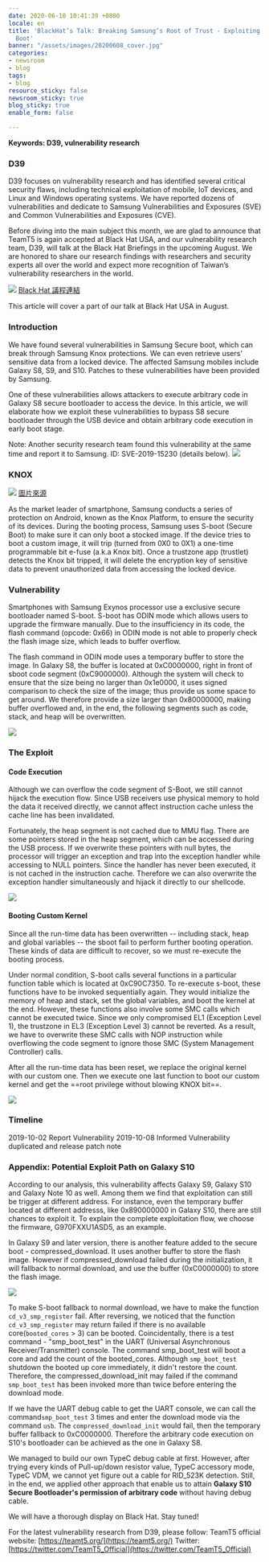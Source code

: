 ```yaml
---
date: 2020-06-10 10:41:39 +0800
locale: en
title: 'BlackHat’s Talk: Breaking Samsung’s Root of Trust - Exploiting Samsung Secure
  Boot'
banner: "/assets/images/20200608_cover.jpg"
categories:
- newsroom
- blog
tags:
- blog
resource_sticky: false
newsroom_sticky: true
blog_sticky: true
enable_form: false

---
```

**Keywords: D39, vulnerability research**

### D39

D39 focuses on vulnerability research and has identified several critical security flaws, including technical exploitation of mobile, IoT devices, and Linux and Windows operating systems. We have reported dozens of vulnerabilities and dedicate to Samsung Vulnerabilities and Exposures (SVE) and Common Vulnerabilities and Exposures (CVE).

Before diving into the main subject this month, we are glad to announce that TeamT5 is again accepted at Black Hat USA, and our vulnerability research team, D39, will talk at the Black Hat Briefings in the upcoming August. We are honored to share our research findings with researchers and security experts all over the world and expect more recognition of Taiwan’s vulnerability researchers in the world.

![](/assets/images/d39_6-1.png)
[Black Hat 議程連結](https://www.blackhat.com/us-20/briefings/schedule/index.html#breaking-samsungs-root-of-trust-exploiting-samsung-s-secure-boot-20290)

This article will cover a part of our talk at Black Hat USA in August.

### Introduction

We have found several vulnerabilities in Samsung Secure boot, which can break through Samsung Knox protections. We can even retrieve users’ sensitive data from a locked device. The affected Samsung mobiles include Galaxy S8, S9, and S10. Patches to these vulnerabilities have been provided by Samsung.

One of these vulnerabilities allows attackers to execute arbitrary code in Galaxy S8 secure bootloader to access the device. In this article, we will elaborate how we exploit these vulnerabilities to bypass S8 secure bootloader through the USB device and obtain arbitrary code execution in early boot stage.

Note: Another security research team found this vulnerability at the same time and report it to Samsung.
ID: SVE-2019-15230 (details below).
![](/assets/images/sve-2019.png)

### KNOX

![](/assets/images/d39_6-2.png)
[圖片來源](https://docs.samsungknox.com/whitepapers/knox-platform/hardware-backed-root-of-trust.htm)

As the market leader of smartphone, Samsung conducts a series of protection on Android, known as the Knox Platform, to ensure the security of its devices. During the booting process, Samsung uses S-boot (Secure Boot) to make sure it can only boot a stocked image. If the device tries to boot a custom image, it will trip (turned from 0X0 to 0X1) a one-time programmable bit e-fuse (a.k.a Knox bit). Once a trustzone app (trustlet) detects the Knox bit tripped, it will delete the encryption key of sensitive data to prevent unauthorized data from accessing the locked device.

### Vulnerability

Smartphones with Samsung Exynos processor use a exclusive secure bootloader named S-boot. S-boot has ODIN mode which allows users to upgrade the firmware manually. Due to the insufficiency in its code, the flash command (opcode: 0x66) in ODIN mode is not able to properly check the flash image size, which leads to buffer overflow.

The flash command in ODIN mode uses a temporary buffer to store the image. In Galaxy S8, the buffer is located at 0xC0000000, right in front of sboot code segment (0xC9000000). Although the system will check to ensure that the size being no larger than 0x1e0000, it uses signed comparison to check the size of the image; thus provide us some space to get around. We therefore provide a size larger than 0x80000000, making buffer overflowed and, in the end, the following segments such as code, stack, and heap will be overwritten.

![](/assets/images/d39_6-3.png)

### The Exploit

#### Code Execution

Although we can overflow the code segment of S-Boot, we still cannot hijack the execution flow. Since USB receivers use physical memory to hold the data it received directly, we cannot affect instruction cache unless the cache line has been invalidated.

Fortunately, the heap segment is not cached due to MMU flag. There are some pointers stored in the heap segment, which can be accessed during the USB process. If we overwrite these pointers with null bytes, the processor will trigger an exception and trap into the exception handler while accessing to NULL pointers. Since the handler has never been executed, it is not cached in the instruction cache. Therefore we can also overwrite the exception handler simultaneously and hijack it directly to our shellcode.

![](/assets/images/d39_6-4.png)

#### Booting Custom Kernel

Since all the run-time data has been overwritten -- including stack, heap and global variables -- the sboot fail to perform further booting operation. These kinds of data are difficult to recover, so we must re-execute the booting process.

Under normal condition, S-boot calls several functions in a particular function table which is located at 0xC90C7350. To re-execute s-boot, these functions have to be invoked sequentially again. They would initialize the memory of heap and stack, set the global variables, and boot the kernel at the end. However, these functions also involve some SMC calls which cannot be executed twice. Since we only compromised EL1 (Exception Level 1), the trustzone in EL3 (Exception Level 3) cannot be reverted. As a result, we have to overwrite these SMC calls with NOP instruction while overflowing the code segment to ignore those SMC (System Management Controller) calls.

After all the run-time data has been reset, we replace the original kernel with our custom one. Then we execute one last function to boot our custom kernel and get the ==root privilege without blowing KNOX bit==.

![](/assets/images/d39_6-5.png)

### Timeline

2019-10-02 Report Vulnerability
2019-10-08 Informed Vulnerability duplicated and release patch note

### Appendix: Potential Exploit Path on Galaxy S10

According to our analysis, this vulnerability affects Galaxy S9, Galaxy S10 and Galaxy Note 10 as well. Among them we find that exploitation can still be trigger at different address. For instance, even the temporary buffer located at different addresss, like 0x890000000 in Galaxy S10, there are still chances to exploit it. To explain the complete exploitation flow, we choose the firmware, G970FXXU1ASD5, as an example.

In Galaxy S9 and later version, there is another feature added to the secure boot - compressed_download. It uses another buffer to store the flash image. However if compressed_download failed during the initialization, it will fallback to normal download, and use the buffer (0xC0000000) to store the flash image.

![](/assets/images/d39_6-6.png)

To make S-boot fallback to normal download, we have to make the function `cd_v3_smp_register` fail. After reversing, we noticed that the function `cd_v3_smp_register` may return failed if there is no available core(`booted_cores` > 3) can be booted. Coincidentally, there is a test command - "smp_boot_test" in the UART (Universal Asynchronous Receiver/Transmitter) console. The command smp_boot_test will boot a core and add the count of the booted_cores. Although `smp_boot_test` shutdown the booted up core immediately, it didn't restore the count. Therefore, the compressed_download_init may failed if the command `smp_boot_test` has been invoked more than twice before entering the download mode.

If we have the UART debug cable to get the UART console, we can call the command`smp_boot_test` 3 times and enter the download mode via the command `usb`. The `compressed_download_init` would fail, then the temporary buffer fallback to 0xC0000000. Therefore the arbitrary code execution on S10's bootloader can be achieved as the one in Galaxy S8.

We managed to build our own TypeC debug cable at first. However, after trying every kinds of Pull-up/down resistor value, TypeC accessory mode, TypeC VDM, we cannot yet figure out a cable for RID_523K detection. Still, in the end, we applied other approach that enable us to attain **Galaxy S10 Secure Bootloader's permission of arbitrary code** without having debug cable.

We will have a thorough display on Black Hat. Stay tuned!

For the latest vulnerability research from D39, please follow:
TeamT5 official website: [https://teamt5.org/](https://teamt5.org/)
Twitter: [https://twitter.com/TeamT5_Official](https://twitter.com/TeamT5_Official)